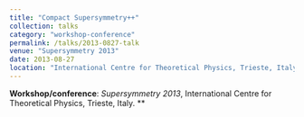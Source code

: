 ```yaml
---
title: "Compact Supersymmetry++"
collection: talks
category: "workshop-conference"
permalink: /talks/2013-0827-talk
venue: "Supersymmetry 2013"
date: 2013-08-27
location: "International Centre for Theoretical Physics, Trieste, Italy"
---
```

**Workshop/conference**: *Supersymmetry 2013*, International Centre for Theoretical Physics, Trieste, Italy. **


